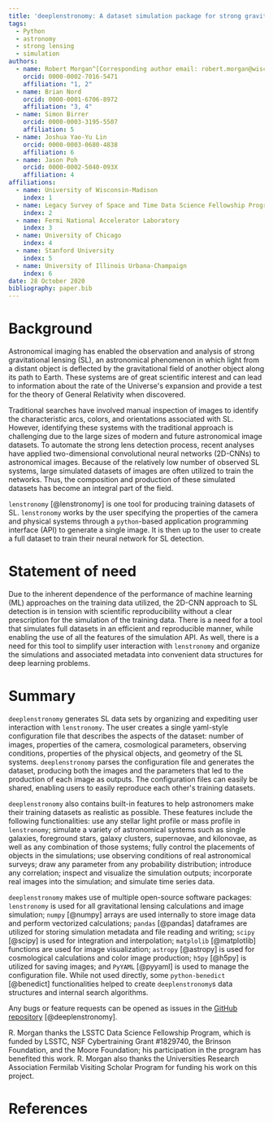 ```yaml
---
title: 'deeplenstronomy: A dataset simulation package for strong gravitational lensing'
tags:
  - Python
  - astronomy
  - strong lensing
  - simulation
authors:
  - name: Robert Morgan^[Corresponding author email: robert.morgan@wisc.edu]
    orcid: 0000-0002-7016-5471
    affiliation: "1, 2" 
  - name: Brian Nord
    orcid: 0000-0001-6706-8972
    affiliation: "3, 4"
  - name: Simon Birrer
    orcid: 0000-0003-3195-5507
    affiliation: 5
  - name: Joshua Yao-Yu Lin
    orcid: 0000-0003-0680-4838
    affiliation: 6
  - name: Jason Poh
    orcid: 0000-0002-5040-093X
    affiliation: 4
affiliations:
  - name: University of Wisconsin-Madison
    index: 1
  - name: Legacy Survey of Space and Time Data Science Fellowship Program
    index: 2
  - name: Fermi National Accelerator Laboratory
    index: 3
  - name: University of Chicago
    index: 4
  - name: Stanford University
    index: 5
  - name: University of Illinois Urbana-Champaign
    index: 6
date: 28 October 2020
bibliography: paper.bib
---
```


# Background

Astronomical imaging has enabled the observation and analysis of strong gravitational lensing (SL), an astronomical phenomenon in which light from a distant object is deflected by the gravitational field of another object along its path to Earth.
These systems are of great scientific interest and can lead to information about the rate of the Universe's expansion and provide a test for the theory of General Relativity when discovered. 

Traditional searches have involved manual inspection of images to identify the characteristic arcs, colors, and orientations associated with SL.
However, identifying these systems with the traditional approach is challenging due to the large sizes of modern and future astronomical image datasets.
To automate the strong lens detection process, recent analyses have applied two-dimensional convolutional neural networks (2D-CNNs) to astronomical images.
Because of the relatively low number of observed SL systems, large simulated datasets of images are often utilized to train the networks.
Thus, the composition and production of these simulated datasets has become an integral part of the field.

`lenstronomy` [@lenstronomy] is one tool for producing training datasets of SL.
`lenstronomy` works by the user specifying the properties of the camera and physical systems through a `python`-based application programming interface (API) to generate a single image.
It is then up to the user to create a full dataset to train their neural network for SL detection. 

# Statement of need 

Due to the inherent dependence of the performance of machine learning (ML) approaches on the training data utilized, the 2D-CNN approach to SL detection is in tension with scientific reproducibility without a clear prescription for the simulation of the training data.
There is a need for a tool that simulates full datasets in an efficient and reproducible manner, while enabling the use of all the features of the simulation API.
As well, there is a need for this tool to simplify user interaction with `lenstronomy` and organize the simulations and associated metadata into convenient data structures for deep learning problems.

# Summary

`deeplenstronomy` generates SL data sets by organizing and expediting user interaction with `lenstronomy`.
The user creates a single yaml-style configuration file that describes the aspects of the dataset: number of images, properties of the camera, cosmological parameters, observing conditions, properties of the physical objects, and geometry of the SL systems.
`deeplenstronomy` parses the configuration file and generates the dataset, producing both the images and the parameters that led to the production of each image as outputs.
The configuration files can easily be shared, enabling users to easily reproduce each other's training datasets.

`deeplenstronomy` also contains built-in features to help astronomers make their training datasets as realistic as possible.
These features include the following functionalities: use any stellar light profile or mass profile in `lenstronomy`; simulate a variety of astronomical systems such as single galaxies, foreground stars, galaxy clusters, supernovae, and kilonovae, as well as any combination of those systems; fully control the placements of objects in the simulations; use observing conditions of real astronomical surveys; draw any parameter from any probability distribution; introduce any correlation; inspect and visualize the simulation outputs; incorporate real images into the simulation; and simulate time series data.

`deeplenstronomy` makes use of multiple open-source software packages: `lenstronomy` is used for all gravitational lensing calculations and image simulation; `numpy` [@numpy] arrays are used internally to store image data and perform vectorized calculations; `pandas` [@pandas] dataframes are utilized for storing simulation metadata and file reading and writing; `scipy` [@scipy] is used for integration and interpolation; `matplolib` [@matplotlib] functions are used for image visualization; `astropy` [@astropy] is used for cosmological calculations and color image production; `h5py` [@h5py] is utilized for saving images; and `PyYAML` [@pyyaml] is used to manage the configuration file.
While not used directly, some `python-benedict` [@benedict] functionalities helped to create `deeplenstronomy`s data structures and internal search algorithms.

Any bugs or feature requests can be opened as issues in the [GitHub repository](https://github.com/deepskies/deeplenstronomy/issues) [@deeplenstronomy].

R. Morgan thanks the LSSTC Data Science Fellowship Program, which is funded by LSSTC, NSF Cybertraining Grant #1829740, the Brinson Foundation, and the Moore Foundation; his participation in the program has benefited this work.
R. Morgan also thanks the Universities Research Association Fermilab Visiting Scholar Program for funding his work on this project. 


# References
